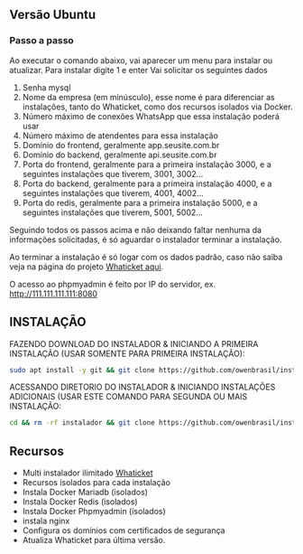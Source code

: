 ## Versão Ubuntu 
### Passo a passo
Ao executar o comando abaixo, vai aparecer um menu para instalar ou atualizar.
Para instalar digite 1 e enter
Vai solicitar os seguintes dados
1. Senha mysql
2. Nome da empresa (em minúsculo), esse nome é para diferenciar as instalações, tanto do Whaticket, como dos recursos isolados via Docker.
3. Número máximo de conexões WhatsApp que essa instalação poderá usar
4. Número máximo de atendentes para essa instalação
5. Domínio do frontend, geralmente app.seusite.com.br
6. Domínio do backend, geralmente api.seusite.com.br
7. Porta do frontend, geralmente para a primeira instalação 3000, e a seguintes instalações que tiverem, 3001, 3002...
8. Porta do backend, geralmente para a primeira instalação 4000, e a seguintes instalações que tiverem, 4001, 4002...
9. Porta do redis, geralmente para a primeira instalação 5000, e a seguintes instalações que tiverem, 5001, 5002...

Seguindo todos os passos acima e não deixando faltar nenhuma da informações solicitadas, é só aguardar o instalador terminar a instalação.

Ao terminar a instalação é só logar com os dados padrão, caso não saiba veja na página do projeto [Whaticket aqui](https://github.com/owenbrasil/).

O acesso ao phpmyadmin é feito por IP do servidor, ex. http://111.111.111.111:8080

## INSTALAÇÃO 
FAZENDO DOWNLOAD DO INSTALADOR & INICIANDO A PRIMEIRA INSTALAÇÃO (USAR SOMENTE PARA PRIMEIRA INSTALAÇÃO):

```bash
sudo apt install -y git && git clone https://github.com/owenbrasil/install_mysql.git ./instalador && sudo chmod -R 777 ./instalador && cd ./instalador && sudo ./install_primaria
```

ACESSANDO DIRETORIO DO INSTALADOR & INICIANDO INSTALAÇÕES ADICIONAIS (USAR ESTE COMANDO PARA SEGUNDA OU MAIS INSTALAÇÃO:
```bash
cd && rm -rf instalador && git clone https://github.com/owenbrasil/install_mysql.git ./instalador && sudo chmod -R 777 ./instalador && cd ./instalador && sudo ./install_instancia
```
## Recursos 
- Multi instalador ilimitado [Whaticket](https://github.com/owenbrasil/install_mysql)
- Recursos isolados para cada instalação
- Instala Docker Mariadb (isolados)
- Instala Docker Redis (isolados)
- Instala Docker Phpmyadmin (isolados)
- instala nginx
- Configura os domínios com certificados de segurança
- Atualiza Whaticket para última versão.
